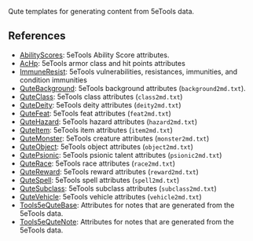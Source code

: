 Qute templates for generating content from 5eTools data.

## References

- [AbilityScores](AbilityScores.md): 5eTools Ability Score attributes.
- [AcHp](AcHp.md): 5eTools armor class and hit points attributes
- [ImmuneResist](ImmuneResist.md): 5eTools vulnerabilities, resistances, immunities, and condition immunities
- [QuteBackground](QuteBackground.md): 5eTools background attributes (`background2md.txt`).
- [QuteClass](QuteClass.md): 5eTools class attributes (`class2md.txt`)
- [QuteDeity](QuteDeity.md): 5eTools deity attributes (`deity2md.txt`)
- [QuteFeat](QuteFeat.md): 5eTools feat attributes (`feat2md.txt`)
- [QuteHazard](QuteHazard.md): 5eTools hazard attributes (`hazard2md.txt`)
- [QuteItem](QuteItem.md): 5eTools item attributes (`item2md.txt`)
- [QuteMonster](QuteMonster.md): 5eTools creature attributes (`monster2md.txt`)
- [QuteObject](QuteObject.md): 5eTools object attributes (`object2md.txt`)
- [QutePsionic](QutePsionic.md): 5eTools psionic talent attributes (`psionic2md.txt`)
- [QuteRace](QuteRace.md): 5eTools race attributes (`race2md.txt`)
- [QuteReward](QuteReward.md): 5eTools reward attributes (`reward2md.txt`)
- [QuteSpell](QuteSpell.md): 5eTools spell attributes (`spell2md.txt`)
- [QuteSubclass](QuteSubclass.md): 5eTools subclass attributes (`subclass2md.txt`)
- [QuteVehicle](QuteVehicle.md): 5eTools vehicle attributes (`vehicle2md.txt`)
- [Tools5eQuteBase](Tools5eQuteBase.md): Attributes for notes that are generated from the 5eTools data.
- [Tools5eQuteNote](Tools5eQuteNote.md): Attributes for notes that are generated from the 5eTools data.
